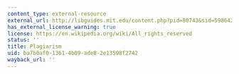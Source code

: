 ```yaml
---
content_type: external-resource
external_url: http://libguides.mit.edu/content.php?pid=80743&sid=598642#1885811
has_external_license_warning: true
license: https://en.wikipedia.org/wiki/All_rights_reserved
status: ''
title: Plagiarism
uid: ba7b0af0-1361-4b09-ade8-2e13598f2742
wayback_url: ''
---
```

